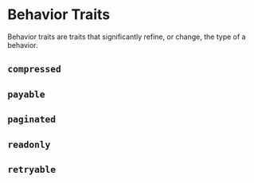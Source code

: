 # Behavior Traits

Behavior traits are traits that significantly refine, or change, the type of a behavior.

## `compressed`

## `payable`

## `paginated`

## `readonly`

## `retryable`
